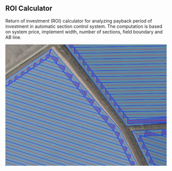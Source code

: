 ## ROI Calculator

Return of investment (ROI) calculator for analyzing payback period of investment in automatic section control system. The computation is based on system price, implement width, number of sections, field boundary and AB line.

<img width="640" src="https://github.com/pvvovan/CalcROI/blob/master/FlowCtrl/shot1.png" label="screenshot 1">
